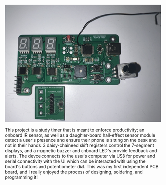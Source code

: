 ![PCB Image](pcb_image.JPG)

This project is a study timer that is meant to enforce productivity; an onboard
IR sensor, as well as a daughter-board hall-effect sensor module detect
a user's presence and ensure their phone is sitting on the desk and not in 
their hands. 3 daisy-chaineed shift registers control the 7-segment displays, 
and a magnetic buzzer and onboard LED's provide feedback and alerts. The 
devce connects to the user's computer via USB for power and serial connectivity
with the UI which can be interacted with using the board's buttons and 
potentiometer dial. This was my first independent PCB board, and I really
enjoyed the process of designing, soldering, and programming it!
